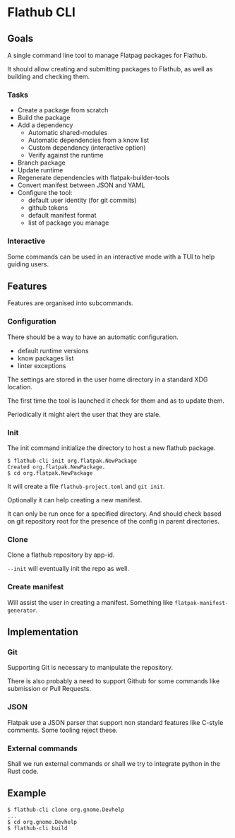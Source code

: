Flathub CLI
===========

## Goals

A single command line tool to manage Flatpag packages for Flathub.

It should allow creating and submitting packages to Flathub, as well
as building and checking them.

### Tasks

- Create a package from scratch
- Build the package
- Add a dependency
  - Automatic shared-modules
  - Automatic dependencies from a know list
  - Custom dependency (interactive option)
  - Verify against the runtime
- Branch package
- Update runtime
- Regenerate dependencies with flatpak-builder-tools
- Convert manifest between JSON and YAML
- Configure the tool:
  - default user identity (for git commits)
  - github tokens
  - default manifest format
  - list of package you manage

### Interactive

Some commands can be used in an interactive mode with a TUI to help
guiding users.

## Features

Features are organised into subcommands.

### Configuration

There should be a way to have an automatic configuration.
- default runtime versions
- know packages list
- linter exceptions

The settings are stored in the user home directory in a standard XDG
location.

The first time the tool is launched it check for them and as to update
them.

Periodically it might alert the user that they are stale.

### Init

The init command initialize the directory to host a new flathub
package.

```shell
$ flathub-cli init org.flatpak.NewPackage
Created org.flatpak.NewPackage.
$ cd org.flatpak.NewPackage
```

It will create a file `flathub-project.toml` and `git init`.

Optionally it can help creating a new manifest.

It can only be run once for a specified directory. And should check
based on git repository root for the presence of the config in parent
directories.

### Clone

Clone a flathub repository by app-id.

`--init` will eventually init the repo as well.

### Create manifest

Will assist the user in creating a manifest. Something like
`flatpak-manifest-generator`.

## Implementation

### Git

Supporting Git is necessary to manipulate the repository.

There is also probably a need to support Github for some commands like
submission or Pull Requests.

### JSON

Flatpak use a JSON parser that support non standard features like
C-style comments. Some tooling reject these.

### External commands

Shall we run external commands or shall we try to integrate python in
the Rust code.

## Example

```shell
$ flathub-cli clone org.gnome.Devhelp
...
$ cd org.gnome.Devhelp
$ flathub-cli build
```
